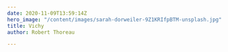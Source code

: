```yaml
---
date: 2020-11-09T13:59:14Z
hero_image: "/content/images/sarah-dorweiler-9Z1KRIfpBTM-unsplash.jpg"
title: Vichy
author: Robert Thoreau

---
```

